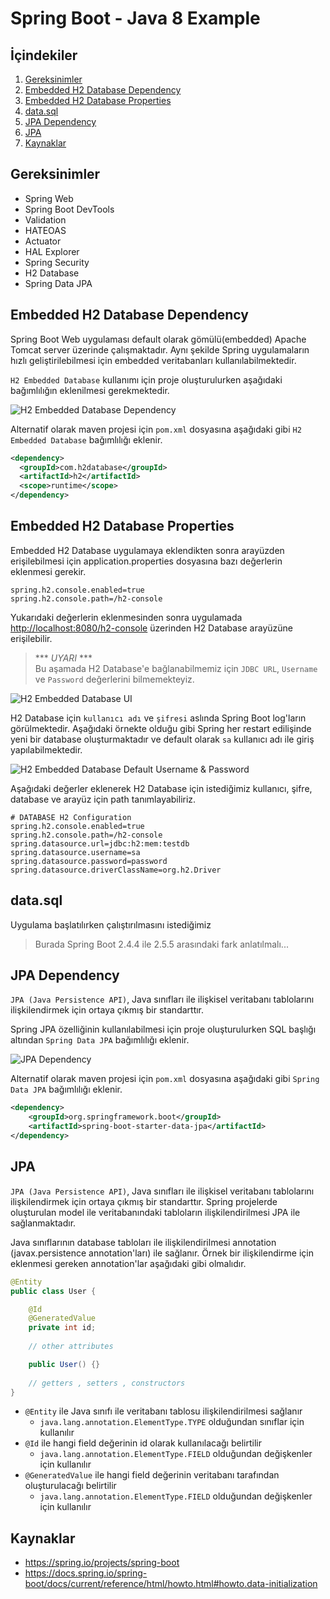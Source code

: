 # Spring Boot - Java 8 Example

## İçindekiler

1. [Gereksinimler](#gereksinimler)
2. [Embedded H2 Database Dependency](#embedded-h2-database-dependency)
3. [Embedded H2 Database Properties](#embedded-h2-database-properties)
4. [data.sql](#datasql)
5. [JPA Dependency](#jpa-dependency)
6. [JPA](#jpa)
7. [Kaynaklar](#kaynaklar)

## Gereksinimler

* Spring Web
* Spring Boot DevTools
* Validation
* HATEOAS
* Actuator
* HAL Explorer
* Spring Security
* H2 Database
* Spring Data JPA


## Embedded H2 Database Dependency    
Spring Boot Web uygulaması default olarak gömülü(embedded) Apache Tomcat server üzerinde çalışmaktadır. Aynı şekilde Spring uygulamaların hızlı geliştirilebilmesi için embedded veritabanları kullanılabilmektedir.

`H2 Embedded Database` kullanımı için proje oluşturulurken aşağıdaki bağımlılığın eklenilmesi gerekmektedir. 

![H2 Embedded Database Dependency](./images/h2-dependency.png)

Alternatif olarak maven projesi için `pom.xml` dosyasına aşağıdaki gibi `H2 Embedded Database` bağımlılığı eklenir.

```xml
<dependency>
  <groupId>com.h2database</groupId>
  <artifactId>h2</artifactId>
  <scope>runtime</scope>
</dependency>
```


## Embedded H2 Database Properties
Embedded H2 Database uygulamaya eklendikten sonra arayüzden erişilebilmesi için application.properties dosyasına bazı değerlerin eklenmesi gerekir.

```properties
spring.h2.console.enabled=true
spring.h2.console.path=/h2-console
```

Yukarıdaki değerlerin eklenmesinden sonra uygulamada [http://localhost:8080/h2-console](http://localhost:8080/h2-console) üzerinden H2 Database arayüzüne erişilebilir.

> *** _UYARI_ ***  
> Bu aşamada H2 Database'e bağlanabilmemiz için `JDBC URL`, `Username` ve `Password` değerlerini bilmemekteyiz. 


![H2 Embedded Database UI](./images/h2-database.png)

H2 Database için `kullanıcı adı` ve `şifresi` aslında Spring Boot log'ların görülmektedir. Aşağıdaki örnekte olduğu gibi Spring her restart edilişinde yeni bir database oluşturmaktadır ve default olarak `sa` kullanıcı adı ile giriş yapılabilmektedir.

![H2 Embedded Database Default Username & Password](./images/h2-database-default-username-password.png)


Aşağıdaki değerler eklenerek H2 Database için istediğimiz kullanıcı, şifre, database ve arayüz için path tanımlayabiliriz.
```properties
# DATABASE H2 Configuration
spring.h2.console.enabled=true
spring.h2.console.path=/h2-console
spring.datasource.url=jdbc:h2:mem:testdb
spring.datasource.username=sa
spring.datasource.password=password
spring.datasource.driverClassName=org.h2.Driver
```

## data.sql
Uygulama başlatılırken çalıştırılmasını istediğimiz 

> Burada Spring Boot 2.4.4 ile 2.5.5 arasındaki fark anlatılmalı...


## JPA Dependency
`JPA (Java Persistence API)`, Java sınıfları ile ilişkisel veritabanı tablolarını ilişkilendirmek için ortaya çıkmış bir standarttır.

Spring JPA özelliğinin kullanılabilmesi için proje oluşturulurken SQL başlığı altından `Spring Data JPA` bağımlılığı eklenir.

![JPA Dependency](./images/jpa-dependency.png)

Alternatif olarak maven projesi için `pom.xml` dosyasına aşağıdaki gibi `Spring Data JPA` bağımlılığı eklenir.

```xml
<dependency>
    <groupId>org.springframework.boot</groupId>
    <artifactId>spring-boot-starter-data-jpa</artifactId>
</dependency>
```


## JPA
`JPA (Java Persistence API)`, Java sınıfları ile ilişkisel veritabanı tablolarını ilişkilendirmek için ortaya çıkmış bir standarttır. Spring projelerde oluşturulan model ile veritabanındaki tabloların ilişkilendirilmesi JPA ile sağlanmaktadır.

Java sınıflarının database tabloları ile ilişkilendirilmesi annotation (javax.persistence annotation'ları) ile sağlanır. Örnek bir ilişkilendirme için eklenmesi gereken annotation'lar aşağıdaki gibi olmalıdır.

```java
@Entity
public class User {

    @Id
    @GeneratedValue
    private int id;
    
    // other attributes

    public User() {}
    
    // getters , setters , constructors
}
```

- `@Entity` ile Java sınıfı ile veritabanı tablosu ilişkilendirilmesi sağlanır
  - `java.lang.annotation.ElementType.TYPE` olduğundan sınıflar için kullanılır
- `@Id` ile hangi field değerinin id olarak kullanılacağı belirtilir
  - `java.lang.annotation.ElementType.FIELD` olduğundan değişkenler için kullanılır
- `@GeneratedValue` ile hangi field değerinin veritabanı tarafından oluşturulacağı belirtilir
  - `java.lang.annotation.ElementType.FIELD` olduğundan değişkenler için kullanılır




## Kaynaklar

- https://spring.io/projects/spring-boot
- https://docs.spring.io/spring-boot/docs/current/reference/html/howto.html#howto.data-initialization
